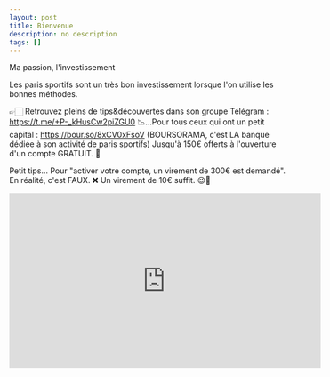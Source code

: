 ```yaml
---
layout: post
title: Bienvenue
description: no description
tags: []
---
```


Ma passion, l'investissement

Les paris sportifs sont un très bon investissement lorsque l'on utilise les bonnes méthodes.

👉🏻 Retrouvez pleins de tips&découvertes dans son groupe Télégram : https://t.me/+P-_kHusCw2piZGU0
📉...Pour tous ceux qui ont un petit capital : https://bour.so/8xCV0xFsoV
(BOURSORAMA, c'est LA banque dédiée à son activité de paris sportifs)
Jusqu'à 150€ offerts à l'ouverture d'un compte GRATUIT. 🎁

Petit tips... Pour "activer votre compte, un virement de 300€ est demandé".
En réalité, c'est FAUX. ❌
Un virement de 10€ suffit. 😉🤫

<iframe width="560" height="315" src="https://www.youtube.com/embed/bW-W0_x3o0M" frameborder="0" allow="accelerometer; autoplay; encrypted-media; gyroscope; picture-in-picture" allowfullscreen></iframe>